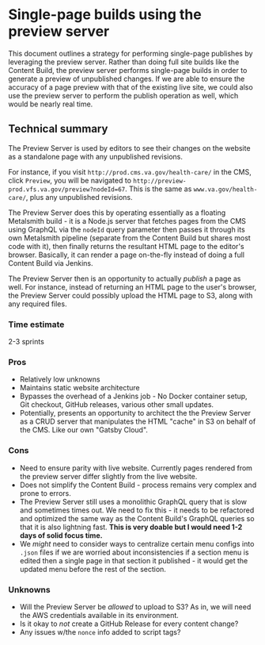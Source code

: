 # Single-page builds using the preview server
This document outlines a strategy for performing single-page publishes by leveraging the preview server. Rather than doing full site builds like the Content Build, the preview server performs single-page builds in order to generate a preview of unpublished changes. If we are able to ensure the accuracy of a page preview with that of the existing live site, we could also use the preview server to perform the publish operation as well, which would be nearly real time.

## Technical summary
The Preview Server is used by editors to see their changes on the website as a standalone page with any unpublished revisions. 

For instance, if you visit `http://prod.cms.va.gov/health-care/` in the CMS, click `Preview`, you will be navigated to  `http://preview-prod.vfs.va.gov/preview?nodeId=67`. This is the same as `www.va.gov/health-care/`, plus any unpublished revisions.

The Preview Server does this by operating essentially as a floating Metalsmith build - it is a Node.js server that fetches pages from the CMS using GraphQL via the `nodeId` query parameter then passes it through its own Metalsmith pipeline (separate from the Content Build but shares most code with it), then finally returns the resultant HTML page to the editor's browser. Basically, it can render a page on-the-fly instead of doing a full Content Build via Jenkins.

The Preview Server then is an opportunity to actually _publish_ a page as well. For instance, instead of returning an HTML page to the user's browser, the Preview Server could possibly upload the HTML page to S3, along with any required files. 

### Time estimate
2-3 sprints

### Pros
- Relatively low unknowns
- Maintains static website architecture
- Bypasses the overhead of a Jenkins job - No Docker container setup, Git checkout, GitHub releases, various other small updates.
- Potentially, presents an opportunity to architect the the Preview Server as a CRUD server that manipulates the HTML "cache" in S3 on behalf of the CMS. Like our own "Gatsby Cloud".

### Cons
- Need to ensure parity with live website. Currently pages rendered from the preview server differ slightly from the live website.
- Does not simplify the Content Build - process remains very complex and prone to errors.
- The Preview Server still uses a monolithic GraphQL query that is slow and sometimes times out. We need to fix this - it needs to be refactored and optimized the same way as the Content Build's GraphQL queries so that it is also lightning fast. __This is very doable but I would need 1-2 days of solid focus time.__
- We _might_ need to consider ways to centralize certain menu configs into `.json` files if we are worried about inconsistencies if a section menu is edited then a single page in that section it published - it would get the updated menu before the rest of the section.

### Unknowns
- Will the Preview Server be _allowed_ to upload to S3? As in, we will need the AWS credentials available in its environment.
- Is it okay to _not_ create a GitHub Release for every content change?
- Any issues w/the `nonce` info added to script tags?


